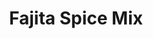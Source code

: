 ---
title: Fajita Spice Mix
metadata:
  title: Fajita Spice Mix
  course: Spice
  source: https://www.bbcgoodfood.com/recipes/fajita-seasoning
ingredients:
- name: dried oregano
  amount: 1.5 tbsp
- name: garlic powder
  amount: 1 tbsp
- name: hot chilli powder
  amount: 0.5 tbsp
- name: sweet smoked paprika
  amount: 2 tbsp
- name: ground cumin
  amount: 1 tbsp
- name: ground coriander
  amount: 0.5 tbsp
cookware:
- name: bowl
- name: container
steps:
- description: Put the hot chilli powder, sweet smoked paprika, ground cumin, garlic
    powder, ground coriander and dried oregano in a bowl and mix to combine.
- description: Tip into a container, and store in a cupboard.

---